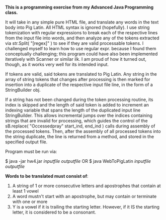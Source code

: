 **This is a programming exercise from my Advanced Java Programming class.**

It will take in any simple pure HTML file, and translate any words in
the text body into Pig Latin. All HTML syntax is ignored (hopefully).
I use string tokenization with regular expressions to break each of the 
respective lines from the input file into words, and then analyze any of
the tokens extracted via str.Split( "[regex]" ) to see if they are valid
processable tokens. I challenged myself to learn how to use regular expr.
because I found them conceptually challenging; this program could have
also been implemented iteratively with Scanner or similar ilk. I am proud
of how it turned out, though, as it works very well for its intended input.

If tokens are valid, said tokens are translated to Pig Latin. Any string in the array
of string tokens that changes after processing is then marked for insertion into
a duplicate of the respective input file line, in the form of a StringBuilder obj.

If a string has not been changed during the token processing routine, its index is
skipped and the length of said token is added to increment an indexing variable that
spans the length of the duplicated input line StringBuilder. This allows incremental
jumps over the indices containing strings that are invalid for processing, which guides
the control of the sB.replace( "Occessedpray" start_ind, end_ind ) calls during assembly
of the processed tokens. Then, after the assembly of all processed tokens into the string 
duplicate, the line is returned from a method, and stored in the specified output file.

Program must be run via:

$ java -jar hw4.jar _inputfile_ _outputfile_
OR
$ java WebToPigLatin _inputfile_ _outputfile_
 
**Words to be translated must consist of**:
1) A string of 1 or more consecutive letters and apostrophes that contain at least 1 vowel
2) A word mustn't start with an apostrophe, but may contain or terminate with one or more
3) Y is a vowel if it is trailing the starting letter. However, if it IS the starting letter,
   it is considered to be a consonant.
